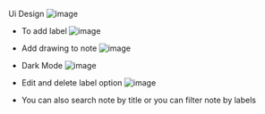 Ui Design
![image](https://github.com/user-attachments/assets/e3a24388-7f5b-47a0-b536-16d23e949a36)

- To add label 
![image](https://github.com/user-attachments/assets/1c3a8496-e523-44b1-8f81-e5e736bd0411)

- Add drawing to note
![image](https://github.com/user-attachments/assets/26b02b6c-1e42-4804-9812-d72bf1d88819)

- Dark Mode
![image](https://github.com/user-attachments/assets/d88ab5eb-66cc-4108-91ba-0177e6f3410c)

- Edit and delete label option
![image](https://github.com/user-attachments/assets/d8d6cd6f-3547-4d54-a708-506b74d8263a)

- You can also search note by title or you can filter note by labels
